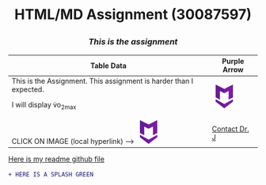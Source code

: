 # <p align="center">HTML/MD Assignment (30087597)</p>
### <p align="center">_**This is the assignment**_</p>



| Table Data | Purple Arrow | 
| --------------- | --------------- | 
| This is the Assignment. This assignment is harder than I expected. <p>I will display v&#775;o<sub>2max</sub></p> | ![Purple Arrow](https://github.com/adam-p/markdown-here/raw/master/src/common/images/icon48.png "Smiley face emoji")
CLICK ON IMAGE (local hyperlink) --> ![hyperlink](images/icon48.png) | [Contact Dr. J](mailto:rjholash@ucalgary.ca) | 

[Here is my readme github file](Readme.md)
``` diff
+ HERE IS A SPLASH GREEN
